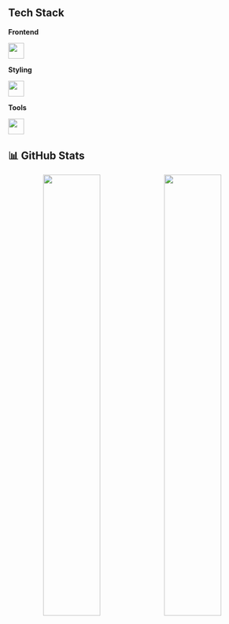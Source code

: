 ## Tech Stack

**Frontend**  
<p>
 <img src="https://skillicons.dev/icons?i=react,javascript,typescript,nextjs&perline=4" height="32"/>
</p>

**Styling**  
<p>
 <img src="https://skillicons.dev/icons?i=html,css,sass,tailwindcss,bootstrap&perline=5" height="32"/>
</p>

**Tools**  
<p>
 <img src="https://skillicons.dev/icons?i=figma,photoshop,vscode,github,notion&perline=6" height="32"/>
</p>

## 📊 GitHub Stats

<div align="center">
  <img src="https://github-readme-stats.vercel.app/api?username=chiyo-an&show_icons=true&theme=tokyonight" width="48%" />
  <img src="https://github-readme-stats.vercel.app/api/top-langs/?username=chiyo-an&layout=compact&theme=tokyonight" width="48%" />
</div>
